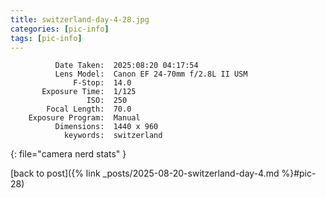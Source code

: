 ```yaml
---
title: switzerland-day-4-28.jpg
categories: [pic-info]
tags: [pic-info]
---
```


```text
          Date Taken:  2025:08:20 04:17:54
          Lens Model:  Canon EF 24-70mm f/2.8L II USM
              F-Stop:  14.0
       Exposure Time:  1/125
                 ISO:  250
        Focal Length:  70.0
    Exposure Program:  Manual
          Dimensions:  1440 x 960
            keywords:  switzerland
```
{: file="camera nerd stats" }

[back to post]({% link _posts/2025-08-20-switzerland-day-4.md %}#pic-28)